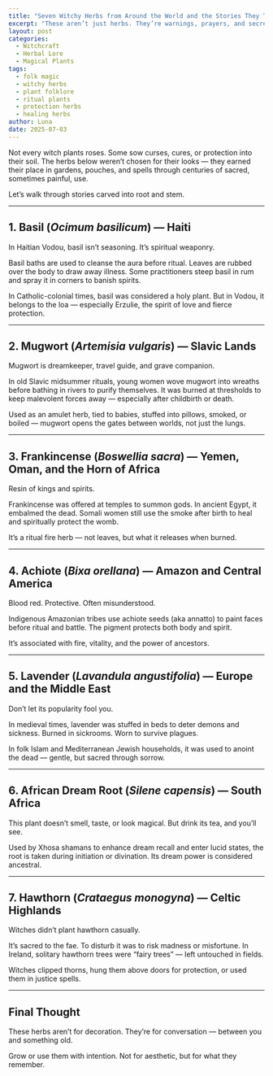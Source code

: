 ```yaml
---
title: "Seven Witchy Herbs from Around the World and the Stories They Tell"
excerpt: "These aren’t just herbs. They’re warnings, prayers, and secrets passed in whispers. From Haitian basil to Slavic mugwort, meet the plants that witches trusted long before Instagram spells and matcha moon water."
layout: post
categories:
  - Witchcraft
  - Herbal Lore
  - Magical Plants
tags:
  - folk magic
  - witchy herbs
  - plant folklore
  - ritual plants
  - protection herbs
  - healing herbs
author: Luna
date: 2025-07-03
---
```


Not every witch plants roses. Some sow curses, cures, or protection into their soil. The herbs below weren’t chosen for their looks — they earned their place in gardens, pouches, and spells through centuries of sacred, sometimes painful, use.

Let’s walk through stories carved into root and stem.

---

## 1. Basil (*Ocimum basilicum*) — Haiti

In Haitian Vodou, basil isn’t seasoning. It’s spiritual weaponry.

Basil baths are used to cleanse the aura before ritual. Leaves are rubbed over the body to draw away illness. Some practitioners steep basil in rum and spray it in corners to banish spirits.

In Catholic-colonial times, basil was considered a holy plant. But in Vodou, it belongs to the loa — especially Erzulie, the spirit of love and fierce protection.

---

## 2. Mugwort (*Artemisia vulgaris*) — Slavic Lands

Mugwort is dreamkeeper, travel guide, and grave companion.

In old Slavic midsummer rituals, young women wove mugwort into wreaths before bathing in rivers to purify themselves. It was burned at thresholds to keep malevolent forces away — especially after childbirth or death.

Used as an amulet herb, tied to babies, stuffed into pillows, smoked, or boiled — mugwort opens the gates between worlds, not just the lungs.

---

## 3. Frankincense (*Boswellia sacra*) — Yemen, Oman, and the Horn of Africa

Resin of kings and spirits.

Frankincense was offered at temples to summon gods. In ancient Egypt, it embalmed the dead. Somali women still use the smoke after birth to heal and spiritually protect the womb.

It’s a ritual fire herb — not leaves, but what it releases when burned.

---

## 4. Achiote (*Bixa orellana*) — Amazon and Central America

Blood red. Protective. Often misunderstood.

Indigenous Amazonian tribes use achiote seeds (aka annatto) to paint faces before ritual and battle. The pigment protects both body and spirit.

It’s associated with fire, vitality, and the power of ancestors.

---

## 5. Lavender (*Lavandula angustifolia*) — Europe and the Middle East

Don’t let its popularity fool you.

In medieval times, lavender was stuffed in beds to deter demons and sickness. Burned in sickrooms. Worn to survive plagues.

In folk Islam and Mediterranean Jewish households, it was used to anoint the dead — gentle, but sacred through sorrow.

---

## 6. African Dream Root (*Silene capensis*) — South Africa

This plant doesn’t smell, taste, or look magical. But drink its tea, and you’ll see.

Used by Xhosa shamans to enhance dream recall and enter lucid states, the root is taken during initiation or divination. Its dream power is considered ancestral.

---

## 7. Hawthorn (*Crataegus monogyna*) — Celtic Highlands

Witches didn’t plant hawthorn casually.

It’s sacred to the fae. To disturb it was to risk madness or misfortune. In Ireland, solitary hawthorn trees were “fairy trees” — left untouched in fields.

Witches clipped thorns, hung them above doors for protection, or used them in justice spells.

---

## Final Thought

These herbs aren’t for decoration. They’re for conversation — between you and something old.

Grow or use them with intention. Not for aesthetic, but for what they remember.
